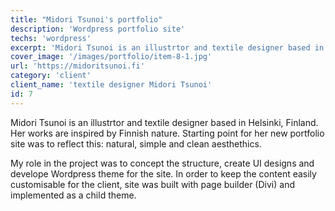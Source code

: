 ```yaml
---
title: "Midori Tsunoi's portfolio"
description: 'Wordpress portfolio site'
techs: 'wordpress'
excerpt: 'Midori Tsunoi is an illustrtor and textile designer based in Helsinki, Finland. Her portfolio site needed to be natural, simple and clean, leaving space for her works to shine through.'
cover_image: '/images/portfolio/item-8-1.jpg'
url: 'https://midoritsunoi.fi'
category: 'client'
client_name: 'textile designer Midori Tsunoi'
id: 7
---
```


Midori Tsunoi is an illustrtor and textile designer based in Helsinki, Finland. Her works are inspired by Finnish nature. Starting point for her new portfolio site was to reflect this: natural, simple and clean aesthethics.

My role in the project was to concept the structure, create UI designs and develope Wordpress theme for the site. In order to keep the content easily customisable for the client, site was built with page builder (Divi) and implemented as a child theme.
